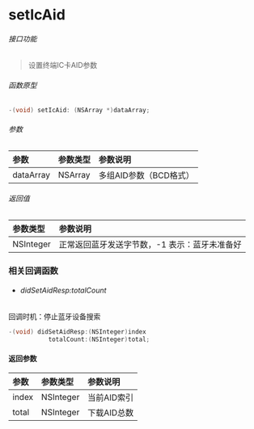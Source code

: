 # setIcAid

###### 接口功能
> 设置终端IC卡AID参数

###### 函数原型

```objective-c
-(void) setIcAid: (NSArray *)dataArray;
```

###### 参数
| 参数 | 参数类型 | 参数说明 |
| :-------- | :--------| :------ |
| dataArray| NSArray | 多组AID参数（BCD格式） |

###### 返回值
| 参数类型 | 参数说明 |
| :--------| :------ |
| NSInteger | 正常返回蓝牙发送字节数，-1 表示：蓝牙未准备好 |


### 相关回调函数
- ###### didSetAidResp:totalCount
回调时机：停止蓝牙设备搜索
```objective-c
-(void) didSetAidResp:(NSInteger)index 
		   totalCount:(NSInteger)total;
```

#### 返回参数
| 参数 | 参数类型 | 参数说明 |
| :-------- | :--------| :------ |
| index| NSInteger | 当前AID索引 |
| total| NSInteger | 下载AID总数 |

